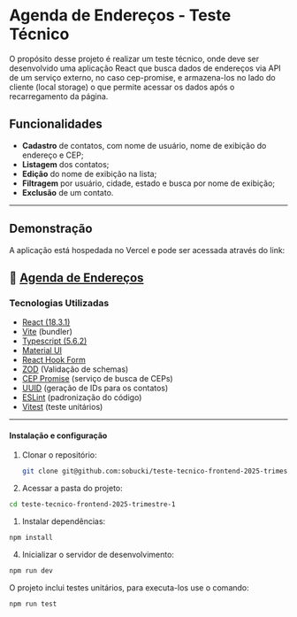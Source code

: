 # Agenda de Endereços - Teste Técnico

O propósito desse projeto é realizar um teste técnico, onde deve ser desenvolvido uma aplicação React que busca dados de endereços via API de um serviço externo, no caso cep-promise, e armazena-los no lado do cliente (local storage) o que permite acessar os dados após o recarregamento da página.

## Funcionalidades

- **Cadastro** de contatos, com nome de usuário, nome de exibição do endereço e CEP;
- **Listagem** dos contatos;
- **Edição** do nome de exibição na lista;
- **Filtragem** por usuário, cidade, estado e busca por nome de exibição;
- **Exclusão** de um contato.

---

## Demonstração

A aplicação está hospedada no Vercel e pode ser acessada através do link:

🔗 **[Agenda de Endereços](https://teste-tecnico-frontend-2025-trimestre-1-vuk2.vercel.app/)**
---

### Tecnologias Utilizadas

- [React (18.3.1)](https://github.com/facebook/react)
- [Vite](https://github.com/vitejs/vite) (bundler)
- [Typescript (5.6.2)](https://github.com/microsoft/TypeScript)
- [Material UI](https://github.com/mui/material-ui)
- [React Hook Form](https://github.com/react-hook-form/react-hook-form)
- [ZOD](https://github.com/colinhacks/zod) (Validação de schemas)
- [CEP Promise](https://github.com/BrasilAPI/cep-promise) (serviço de busca de CEPs)
- [UUID](https://github.com/uuidjs/uuid) (geração de IDs para os contatos)
- [ESLint](https://github.com/eslint/eslint) (padronização do código)
- [Vitest](https://github.com/vitest-dev/vitest) (teste unitários)

---

#### Instalação e configuração

1. Clonar o repositório:

    ```bash
    git clone git@github.com:sobucki/teste-tecnico-frontend-2025-trimestre-1.git
    ```

2. Acessar a pasta do projeto:

  ```bash
  cd teste-tecnico-frontend-2025-trimestre-1
  ```

1. Instalar dependências:

  ```bash
 npm install
  ```

4. Inicializar o servidor de desenvolvimento:

  ```bash
 npm run dev
  ```

O projeto inclui testes unitários, para executa-los use o comando:

```bash
npm run test
```
